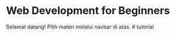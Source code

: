 # Web Development for Beginners

Selamat datang! Pilih materi melalui navbar di atas.
#   t u t o r i a l  
 